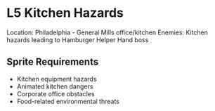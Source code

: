 # L5 Kitchen Hazards

Location: Philadelphia - General Mills office/kitchen
Enemies: Kitchen hazards leading to Hamburger Helper Hand boss

## Sprite Requirements
- Kitchen equipment hazards
- Animated kitchen dangers
- Corporate office obstacles
- Food-related environmental threats